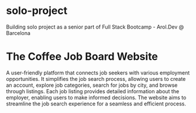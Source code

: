 # solo-project
Building solo project as a senior part of Full Stack Bootcamp - Arol.Dev @ Barcelona

# The Coffee Job Board Website 

A user-friendly platform that connects job seekers with various employment opportunities. It simplifies the job search process, allowing users to create an account, explore job categories, search for jobs by city, and browse through listings. Each job listing provides detailed information about the employer, enabling users to make informed decisions. The website aims to streamline the job search experience for a seamless and efficient process.

